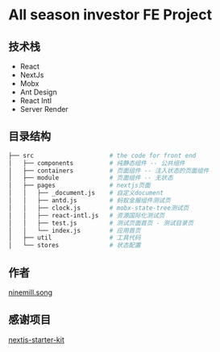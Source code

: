 # All season investor FE Project

## 技术栈

* React
* NextJs
* Mobx
* Ant Design
* React Intl
* Server Render

## 目录结构

```bash
├── src                     # the code for front end
│   ├── components          # 纯静态组件 -- 公共组件
│   ├── containers          # 页面组件 -- 注入状态的页面组件
│   ├── module              # 页面组件 -- 无状态
│   ├── pages               # nextjs页面
│   │   ├── _document.js    # 自定义document
│   │   ├── antd.js         # 蚂蚁金服组件测试页
│   │   ├── clock.js        # mobx-state-tree测试页
│   │   ├── react-intl.js   # 资源国际化测试页
│   │   ├── test.js         # 测试页面首页 - 测试目录页
│   │   └── index.js        # 应用首页
│   ├── util                # 工具代码
│   └── stores              # 状态配置
```

## 作者

[ninemill.song](https://github.com/ninemilli-song)

## 感谢项目

[nextjs-starter-kit](https://github.com/soulmachine/nextjs-starter-kit)

